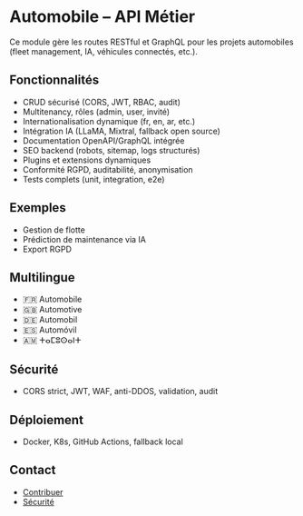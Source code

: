 # Automobile – API Métier

Ce module gère les routes RESTful et GraphQL pour les projets automobiles (fleet management, IA, véhicules connectés, etc.).

## Fonctionnalités
- CRUD sécurisé (CORS, JWT, RBAC, audit)
- Multitenancy, rôles (admin, user, invité)
- Internationalisation dynamique (fr, en, ar, etc.)
- Intégration IA (LLaMA, Mixtral, fallback open source)
- Documentation OpenAPI/GraphQL intégrée
- SEO backend (robots, sitemap, logs structurés)
- Plugins et extensions dynamiques
- Conformité RGPD, auditabilité, anonymisation
- Tests complets (unit, integration, e2e)

## Exemples
- Gestion de flotte
- Prédiction de maintenance via IA
- Export RGPD

## Multilingue
- 🇫🇷 Automobile
- 🇬🇧 Automotive
- 🇩🇪 Automobil
- 🇪🇸 Automóvil
- 🇦🇲 ⵜⴰⵎⵓⵙⴰⵏⵜ

## Sécurité
- CORS strict, JWT, WAF, anti-DDOS, validation, audit

## Déploiement
- Docker, K8s, GitHub Actions, fallback local

## Contact
- [Contribuer](../../../../CONTRIBUTING.md)
- [Sécurité](../../../../SECURITY.md)
